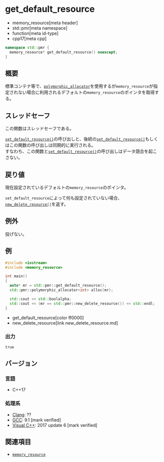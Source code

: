 # get_default_resource
* memory_resource[meta header]
* std::pmr[meta namespace]
* function[meta id-type]
* cpp17[meta cpp]

```cpp
namespace std::pmr {
  memory_resource* get_default_resource() noexcept;
}
```

## 概要
標準コンテナ等で、[`polymorphic_allocator`](polymorphic_allocator.md)を使用するが`memory_resource`が指定されない場合に利用されるデフォルトの`memory_resource`のポインタを取得する。

## スレッドセーフ
この関数はスレッドセーフである。

[`set_default_resource()`](set_default_resource.md)の呼び出しと、後続の[`set_default_resource()`](set_default_resource.md)もしくはこの関数の呼び出しは同期的に実行される。  
すなわち、この関数と[`set_default_resource()`](set_default_resource.md)の呼び出しはデータ競合を起こさない。

## 戻り値
現在設定されているデフォルトの`memory_resource`のポインタ。

`set_default_resource`によって何も設定されていない場合、[`new_delete_resource()`](new_delete_resource.md)を返す。

## 例外
投げない。

## 例
```cpp example
#include <iostream>
#include <memory_resource>

int main()
{
  auto* mr = std::pmr::get_default_resource();
  std::pmr::polymorphic_allocator<int> alloc(mr);

  std::cout << std::boolalpha;
  std::cout << (mr == std::pmr::new_delete_resource()) << std::endl;
}
```
* get_default_resource[color ff0000]
* new_delete_resource[link new_delete_resource.md]

### 出力
```
true
```

## バージョン
### 言語
- C++17

### 処理系
- [Clang](/implementation.md#clang): ??
- [GCC](/implementation.md#gcc): 9.1 [mark verified]
- [Visual C++](/implementation.md#visual_cpp): 2017 update 6 [mark verified]

## 関連項目
- [`memory_resource`](memory_resource.md)